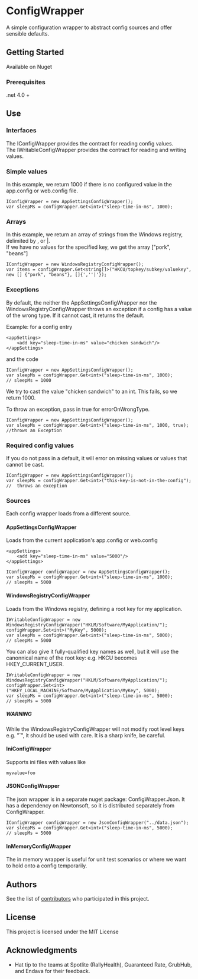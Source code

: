 # ConfigWrapper	

A simple configuration wrapper to abstract config sources and offer sensible defaults.

## Getting Started

Available on Nuget

### Prerequisites

.net 4.0 + 

## Use

### Interfaces

The IConfigWrapper provides the contract for reading config values.  
The IWritableConfigWrapper provides the contract for reading and writing values. 

### Simple values

In this example, we return 1000 if there is no configured value in the app.config or web.config file.
``` 
IConfigWrapper = new AppSettingsConfigWrapper();
var sleepMs = configWrapper.Get<int>("sleep-time-in-ms", 1000);
```

### Arrays

In this example, we return an array of strings from the Windows registry, delimited by , or |.  
If we have no values for the specified key, we get the array ["pork", "beans"]
``` 
IConfigWrapper = new WindowsRegistryConfigWrapper();
var items = configWrapper.Get<string[]>("HKCU/topkey/subkey/valuekey", new [] {"pork", "beans"}, []{',''|'});
```

### Exceptions

By default, the neither the AppSettingsConfigWrapper nor the WindowsRegistryConfigWrapper throws an exception if a config has a value of the wrong type. 
If it cannot cast, it returns the default.

Example: 
for a config entry
```
<appSettings>
	<add key="sleep-time-in-ms" value="chicken sandwich"/>
</appSettings>
```

and the code
``` 
IConfigWrapper = new AppSettingsConfigWrapper();
var sleepMs = configWrapper.Get<int>("sleep-time-in-ms", 1000);
// sleepMs = 1000
```

We try to cast the value "chicken sandwich" to an int.  This fails, so we return 1000.

To throw an exception, pass in true for errorOnWrongType.
``` 
IConfigWrapper = new AppSettingsConfigWrapper();
var sleepMs = configWrapper.Get<int>("sleep-time-in-ms", 1000, true);
//throws an Exception
```

### Required config values
If you do not pass in a default, it will error on missing values or values that cannot be cast.

``` 
IConfigWrapper = new AppSettingsConfigWrapper();
var sleepMs = configWrapper.Get<int>("this-key-is-not-in-the-config");
//  throws an exception
```


### Sources
Each config wrapper loads from a different source. 

#### AppSettingsConfigWrapper 

Loads from the current application's app.config or web.config

```
<appSettings>
	<add key="sleep-time-in-ms" value="5000"/>
</appSettings>
```

``` 
IConfigWrapper configWrapper = new AppSettingsConfigWrapper();
var sleepMs = configWrapper.Get<int>("sleep-time-in-ms", 1000);
// sleepMs = 5000
```

#### WindowsRegistryConfigWrapper

Loads from the Windows registry, defining a root key for my application.

``` 
IWritableConfigWrapper = new WindowsRegistryConfigWrapper("HKLM/Software/MyApplication/");
configWrapper.Set<int>("MyKey", 5000); 
var sleepMs = configWrapper.Get<int>("sleep-time-in-ms", 5000);
// sleepMs = 5000
```

You can also give it fully-qualified key names as well, but it will use the canonnical name of the root key: e.g. HKCU becomes HKEY_CURRENT_USER.

``` 
IWritableConfigWrapper = new WindowsRegistryConfigWrapper("HKLM/Software/MyApplication/");
configWrapper.Set<int>("HKEY_LOCAL_MACHINE/Software/MyApplication/MyKey", 5000); 
var sleepMs = configWrapper.Get<int>("sleep-time-in-ms", 5000);
// sleepMs = 5000
```


##### WARNING

While the WindowsRegistryConfigWrapper will not modify root level keys e.g. "`", it should be used with care.  It is a sharp knife, be careful.

#### IniConfigWrapper

Supports ini files with values like 
```
myvalue=foo
```

#### JSONConfigWrapper
The json wrapper is in a separate nuget package: ConfigWrapper.Json.  It has a dependency on Newtonsoft, so it is distributed separately from ConfigWrapper.


```
IConfigWrapper configWrapper = new JsonConfigWrapper("../data.json");
var sleepMs = configWrapper.Get<int>("sleep-time-in-ms", 5000);
// sleepMs = 5000

```

#### InMemoryConfigWrapper 
The in memory wrapper is useful for unit test scenarios or where we want to hold onto a config temporarily. 


## Authors

See the list of [contributors](https://github.com/brianbegy/ConfigWrapper/contributors) who participated in this project.

## License

This project is licensed under the MIT License 

## Acknowledgments

* Hat tip to the teams at Spotlite (RallyHealth), Guaranteed Rate, GrubHub, and Endava for their feedback.
